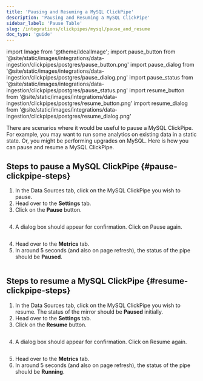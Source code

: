 ```yaml
---
title: 'Pausing and Resuming a MySQL ClickPipe'
description: 'Pausing and Resuming a MySQL ClickPipe'
sidebar_label: 'Pause Table'
slug: /integrations/clickpipes/mysql/pause_and_resume
doc_type: 'guide'
---
```


import Image from '@theme/IdealImage';
import pause_button from '@site/static/images/integrations/data-ingestion/clickpipes/postgres/pause_button.png'
import pause_dialog from '@site/static/images/integrations/data-ingestion/clickpipes/postgres/pause_dialog.png'
import pause_status from '@site/static/images/integrations/data-ingestion/clickpipes/postgres/pause_status.png'
import resume_button from '@site/static/images/integrations/data-ingestion/clickpipes/postgres/resume_button.png'
import resume_dialog from '@site/static/images/integrations/data-ingestion/clickpipes/postgres/resume_dialog.png'

There are scenarios where it would be useful to pause a MySQL ClickPipe. For example, you may want to run some analytics on existing data in a static state. Or, you might be performing upgrades on MySQL. Here is how you can pause and resume a MySQL ClickPipe.

## Steps to pause a MySQL ClickPipe {#pause-clickpipe-steps}

1. In the Data Sources tab, click on the MySQL ClickPipe you wish to pause.
2. Head over to the **Settings** tab.
3. Click on the **Pause** button.

<Image img={pause_button} border size="md"/>

4. A dialog box should appear for confirmation. Click on Pause again.

<Image img={pause_dialog} border size="md"/>

4. Head over to the **Metrics** tab.
5. In around 5 seconds (and also on page refresh), the status of the pipe should be **Paused**.

<Image img={pause_status} border size="md"/>

## Steps to resume a MySQL ClickPipe {#resume-clickpipe-steps}
1. In the Data Sources tab, click on the MySQL ClickPipe you wish to resume. The status of the mirror should be **Paused** initially.
2. Head over to the **Settings** tab.
3. Click on the **Resume** button.

<Image img={resume_button} border size="md"/>

4. A dialog box should appear for confirmation. Click on Resume again.

<Image img={resume_dialog} border size="md"/>

5. Head over to the **Metrics** tab.
6. In around 5 seconds (and also on page refresh), the status of the pipe should be **Running**.
